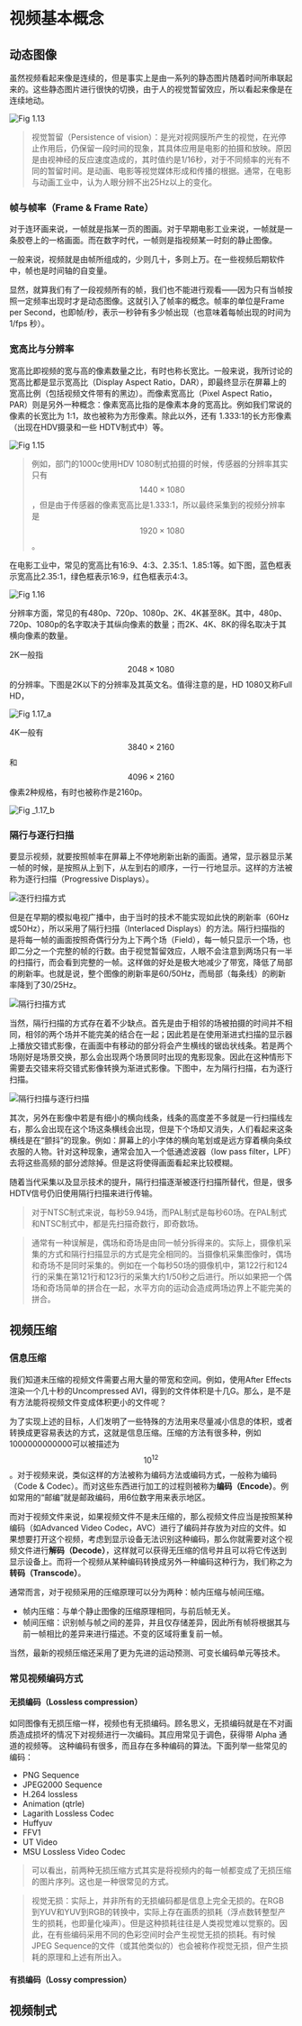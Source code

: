 # 视频基本概念
## 动态图像
虽然视频看起来像是连续的，但是事实上是由一系列的静态图片随着时间所串联起来的。这些静态图片进行很快的切换，由于人的视觉暂留效应，所以看起来像是在连续地动。

![Fig 1.13](../image/Fig_1.13.png)

> 视觉暂留（Persistence of vision）：是光对视网膜所产生的视觉，在光停止作用后，仍保留一段时间的现象，其具体应用是电影的拍摄和放映。原因是由视神经的反应速度造成的，其时值约是1/16秒，对于不同频率的光有不同的暂留时间。是动画、电影等视觉媒体形成和传播的根据。通常，在电影与动画工业中，认为人眼分辨不出25Hz以上的变化。

### 帧与帧率（Frame & Frame Rate）
对于连环画来说，一帧就是指某一页的图画。对于早期电影工业来说，一帧就是一条胶卷上的一格画面。而在数字时代，一帧则是指视频某一时刻的静止图像。

一般来说，视频就是由帧所组成的，少则几十，多则上万。在一些视频后期软件中，帧也是时间轴的自变量。

显然，就算我们有了一段视频所有的帧，我们也不能进行观看——因为只有当帧按照一定频率出现时才是动态图像。这就引入了帧率的概念。帧率的单位是Frame per Second，也即帧/秒，表示一秒钟有多少帧出现（也意味着每帧出现的时间为 1/fps 秒）。
### 宽高比与分辨率
宽高比即视频的宽与高的像素数量之比，有时也称长宽比。一般来说，我所讨论的宽高比都是显示宽高比（Display Aspect Ratio，DAR），即最终显示在屏幕上的宽高比例（包括视频文件带有的黑边）。而像素宽高比（Pixel Aspect Ratio，PAR）则是另外一种概念：像素宽高比指的是像素本身的宽高比。例如我们常说的像素的长宽比为 1:1，故也被称为方形像素。除此以外，还有 1.333:1的长方形像素（出现在HDV摄录和一些 HDTV制式中）等。

![Fig 1.15](../image/Fig_1.15.png)

> 例如，部门的1000c使用HDV 1080制式拍摄的时候，传感器的分辨率其实只有$$1440\times 1080$$，但是由于传感器的像素宽高比是1.333:1，所以最终采集到的视频分辨率是$$1920\times 1080$$。

在电影工业中，常见的宽高比有16:9、4:3、2.35:1、1.85:1等。如下图，蓝色框表示宽高比2.35:1，绿色框表示16:9，红色框表示4:3。

![Fig 1.16](../image/Fig_1.16.png)

分辨率方面，常见的有480p、720p、1080p、2K、4K甚至8K。其中，480p、720p、1080p的名字取决于其纵向像素的数量；而2K、4K、8K的得名取决于其横向像素的数量。

2K一般指$$2048\times 1080$$的分辨率。下图是2K以下的分辨率及其英文名。值得注意的是，HD 1080又称Full HD，

![Fig 1.17_a](../image/Fig_1.17_a.png)

4K一般有$$3840\times 2160$$和$$4096\times 2160$$像素2种规格，有时也被称作是2160p。

![Fig _1.17_b](../image/Fig_1.17_b.png)
### 隔行与逐行扫描
要显示视频，就要按照帧率在屏幕上不停地刷新出新的画面。通常，显示器显示某一帧的时候，是按照从上到下，从左到右的顺序，一行一行地显示。这样的方法被称为逐行扫描（Progressive Displays）。

![逐行扫描方式](../image/Fig_1.14_p.png)

但是在早期的模拟电视广播中，由于当时的技术不能实现如此快的刷新率（60Hz或50Hz），所以采用了隔行扫描（Interlaced Displays）的方法。隔行扫描指的是将每一帧的画面按照奇偶行分为上下两个场（Field），每一帧只显示一个场，也即二分之一个完整的帧的行数。由于视觉暂留效应，人眼不会注意到两场只有一半的扫描行，而会看到完整的一帧。这样做的好处是极大地减少了带宽，降低了局部的刷新率。也就是说，整个图像的刷新率是60/50Hz，而局部（每条线）的刷新率降到了30/25Hz。

![隔行扫描方式](../image/Fig_1.14_i.png)

当然，隔行扫描的方式存在着不少缺点。首先是由于相邻的场被拍摄的时间并不相同，相邻的两个场并不能完美的结合在一起；因此若是在使用渐进式扫描的显示器上播放交错式影像，在画面中有移动的部分将会产生横线的锯齿状线条。若是两个场刚好是场景交换，那么会出现两个场景同时出现的鬼影现象。因此在这种情形下需要去交错来将交错式影像转换为渐进式影像。下图中，左为隔行扫描，右为逐行扫描。

![隔行扫描与逐行扫描](../image/Fig_1.18.png)

其次，另外在影像中若是有细小的横向线条，线条的高度差不多就是一行扫描线左右，那么会出现在这个场这条横线会出现，但是下个场却又消失，人们看起来这条横线是在“颤抖”的现象。例如：屏幕上的小字体的横向笔划或是远方穿着横向条纹衣服的人物。针对这种现象，通常会加入一个低通滤波器（low pass filter，LPF）去将这些高频的部分滤除掉。但是这将使得画面看起来比较模糊。

随着当代采集以及显示技术的提升，隔行扫描逐渐被逐行扫描所替代，但是，很多HDTV信号仍旧使用隔行扫描来进行传输。

> 对于NTSC制式来说，每秒59.94场，而PAL制式是每秒60场。在PAL制式和NTSC制式中，都是先扫描奇数行，即奇数场。

> 通常有一种误解是，偶场和奇场是由同一帧分拆得来的。实际上，摄像机采集的方式和隔行扫描显示的方式是完全相同的。当摄像机采集图像时，偶场和奇场不是同时采集的。例如在一个每秒50场的摄像机中，第122行和124行的采集在第121行和123行的采集大约1/50秒之后进行。所以如果把一个偶场和奇场简单的拼合在一起，水平方向的运动会造成两场边界上不能完美的拼合。


## 视频压缩
### 信息压缩
我们知道未压缩的视频文件需要占用大量的带宽和空间。例如，使用After Effects渲染一个几十秒的Uncompressed AVI，得到的文件体积是十几G。那么，是不是有方法能将视频文件变成体积更小的文件呢？

为了实现上述的目标，人们发明了一些特殊的方法用来尽量减小信息的体积，或者转换成更容易表达的方式，这就是信息压缩。压缩的方法有很多种，例如1000000000000可以被描述为$$10^{12}$$。对于视频来说，类似这样的方法被称为编码方法或编码方式，一般称为编码（Code & Codec）。而对这些东西进行加工的过程则被称为**编码（Encode）**。例如常用的“邮编”就是邮政编码，用6位数字用来表示地区。

而对于视频文件来说，如果视频文件不是未压缩的，那么视频文件应当是按照某种编码（如Advanced Video Codec，AVC）进行了编码并存放为对应的文件。如果想要打开这个视频，考虑到显示设备无法识别这种编码，那么你就需要对这个视频文件进行**解码（Decode）**，这样就可以获得无压缩的信号并且可以将它传送到显示设备上。而将一个视频从某种编码转换成另外一种编码这种行为，我们称之为**转码（Transcode）**。

通常而言，对于视频采用的压缩原理可以分为两种：帧内压缩与帧间压缩。

* 帧内压缩：与单个静止图像的压缩原理相同，与前后帧无关。
* 帧间压缩：识别帧与帧之间的差异，并且仅存储差异，因此所有帧将根据其与前一帧相比的差异来进行描述。不变的区域将重复前一帧。

当然，最新的视频压缩还采用了更为先进的运动预测、可变长编码单元等技术。

### 常见视频编码方式
#### 无损编码（Lossless compression）
如同图像有无损压缩一样，视频也有无损编码。顾名思义，无损编码就是在不对画质造成损坏的情况下对视频进行一次编码。其应用常见于调色，获得带 Alpha 通道的视频等。
这种编码有很多，而且存在多种编码的算法。下面列举一些常见的编码：

* PNG Sequence
* JPEG2000 Sequence
* H.264 lossless
* Animation (qtrle)
* Lagarith Lossless Codec
* Huffyuv
* FFV1
* UT Video
* MSU Lossless Video Codec

> 可以看出，前两种无损压缩方式其实是将视频内的每一帧都变成了无损压缩的图片序列。这也是一种很常见的方式。

> 视觉无损：实际上，并非所有的无损编码都是信息上完全无损的。在RGB 到YUV和YUV到RGB的转换中，实际上存在画质的损耗（浮点数转整型产生的损耗，也即量化噪声）。但是这种损耗往往是人类视觉难以觉察的。因此，在有些编码采用不同的色彩空间时会产生视觉无损的损耗。有时候 JPEG Sequence的文件（或其他类似的）也会被称作视觉无损，但产生损耗的原理和上述有所出入。


#### 有损编码（Lossy compression）

## 视频制式